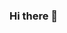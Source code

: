 ### Hi there 👋

<!--
**reidt1/reidt1** is a ✨ _special_ ✨ repository because its `README.md` (this file) appears on your GitHub profile.

Here are some ideas to get you started:

My name is Reid, and I'm an embedded software engineer interested in bringing hardware to life.
- 🔭 I’m currently working on QNX for TI Jacinto SoCs...
- I've contributed to Linux, TI-Linux, and TI-U-boot
- 🌱 I’m currently learning ...
- 👯 I’m looking to collaborate on ...
- 🤔 I’m looking for help with ...
- 💬 Ask me about ...
- 📫 How to reach me: ...
- 😄 Pronouns: ...
- ⚡ Fun fact: ...
-->
